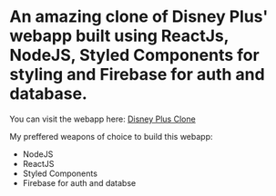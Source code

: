 # An amazing clone of Disney Plus' webapp built using ReactJs, NodeJS, Styled Components for styling and Firebase for auth and database.

You can visit the webapp here: [Disney Plus Clone](https://disneyplus-clone-642bb.web.app/)

My preffered weapons of choice to build this webapp:

* NodeJS
* ReactJS
* Styled Components
* Firebase for auth and databse
